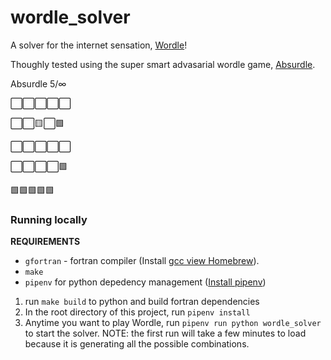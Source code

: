 # wordle_solver

A solver for the internet sensation, [Wordle](https://www.powerlanguage.co.uk/wordle/)! 

Thoughly tested using the super smart advasarial wordle game, [Absurdle](https://qntm.org/files/wordle/index.html).

Absurdle 5/∞

⬜⬜⬜⬜⬜

⬜⬜🟨⬜🟩

⬜⬜⬜⬜⬜

⬜⬜⬜⬜🟩

🟩🟩🟩🟩🟩

### Running locally

__REQUIREMENTS__
 - `gfortran` - fortran compiler (Install [gcc view Homebrew](https://formulae.brew.sh/formula/gcc)).
 - `make`
 - `pipenv` for python depedency management ([Install pipenv](https://pipenv.pypa.io/en/latest/install/))

 1. run `make build` to python and build fortran dependencies
 2. In the root directory of this project, run `pipenv install`
 3. Anytime you want to play Wordle, run `pipenv run python wordle_solver` to start the solver. NOTE: the first run will take a few minutes to load because it is generating all the possible combinations.
